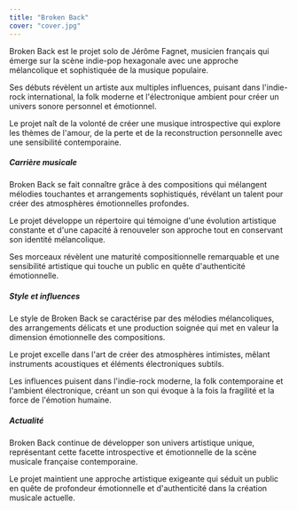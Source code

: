 ```yaml
---
title: "Broken Back"
cover: "cover.jpg"
---
```


Broken Back est le projet solo de Jérôme Fagnet, musicien français qui émerge sur la scène indie-pop hexagonale avec une
approche mélancolique et sophistiquée de la musique populaire.

Ses débuts révèlent un artiste aux multiples influences, puisant dans l'indie-rock international, la folk moderne et
l'électronique ambient pour créer un univers sonore personnel et émotionnel.

Le projet naît de la volonté de créer une musique introspective qui explore les thèmes de l'amour, de la perte et de la
reconstruction personnelle avec une sensibilité contemporaine.


##### Carrière musicale

Broken Back se fait connaître grâce à des compositions qui mélangent mélodies touchantes et arrangements sophistiqués,
révélant un talent pour créer des atmosphères émotionnelles profondes.

Le projet développe un répertoire qui témoigne d'une évolution artistique constante et d'une capacité à renouveler son
approche tout en conservant son identité mélancolique.

Ses morceaux révèlent une maturité compositionnelle remarquable et une sensibilité artistique qui touche un public en
quête d'authenticité émotionnelle.


##### Style et influences

Le style de Broken Back se caractérise par des mélodies mélancoliques, des arrangements délicats et une production
soignée qui met en valeur la dimension émotionnelle des compositions.

Le projet excelle dans l'art de créer des atmosphères intimistes, mêlant instruments acoustiques et éléments
électroniques subtils.

Les influences puisent dans l'indie-rock moderne, la folk contemporaine et l'ambient électronique, créant un son qui
évoque à la fois la fragilité et la force de l'émotion humaine.


##### Actualité

Broken Back continue de développer son univers artistique unique, représentant cette facette introspective et
émotionnelle de la scène musicale française contemporaine.

Le projet maintient une approche artistique exigeante qui séduit un public en quête de profondeur émotionnelle et
d'authenticité dans la création musicale actuelle.
